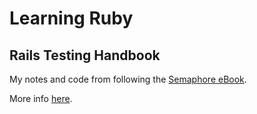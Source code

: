 # Learning Ruby

## Rails Testing Handbook

My notes and code from following the [Semaphore eBook](https://semaphoreci.com/ebooks/rails-testing-handbook).

More info [here](./semaphore/README.md).